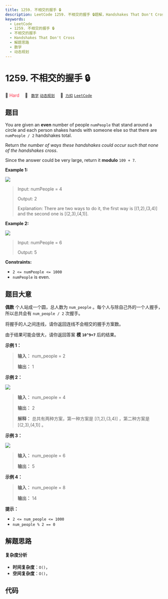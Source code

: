 ```yaml
---
title: 1259. 不相交的握手 🔒
description: LeetCode 1259. 不相交的握手 🔒题解，Handshakes That Don't Cross，包含解题思路、复杂度分析以及完整的 JavaScript 代码实现。
keywords:
  - LeetCode
  - 1259. 不相交的握手 🔒
  - 不相交的握手
  - Handshakes That Don't Cross
  - 解题思路
  - 数学
  - 动态规划
---
```


# 1259. 不相交的握手 🔒

🔴 <font color=#ff334b>Hard</font>&emsp; 🔖&ensp; [`数学`](/tag/math.md) [`动态规划`](/tag/dynamic-programming.md)&emsp; 🔗&ensp;[`力扣`](https://leetcode.cn/problems/handshakes-that-dont-cross) [`LeetCode`](https://leetcode.com/problems/handshakes-that-dont-cross)

## 题目

You are given an **even** number of people `numPeople` that stand around a
circle and each person shakes hands with someone else so that there are
`numPeople / 2` handshakes total.

Return _the number of ways these handshakes could occur such that none of the
handshakes cross_.

Since the answer could be very large, return it **modulo** `109 + 7`.



**Example 1:**

![](https://fastly.jsdelivr.net/gh/doocs/leetcode@main/solution/1200-1299/1259.Handshakes%20That%20Don%27t%20Cross/images/5125_example_2.png)

> Input: numPeople = 4
> 
> Output: 2
> 
> Explanation: There are two ways to do it, the first way is [(1,2),(3,4)] and the second one is [(2,3),(4,1)].

**Example 2:**

![](https://fastly.jsdelivr.net/gh/doocs/leetcode@main/solution/1200-1299/1259.Handshakes%20That%20Don%27t%20Cross/images/5125_example_3.png)

> Input: numPeople = 6
> 
> Output: 5

**Constraints:**

  * `2 <= numPeople <= 1000`
  * `numPeople` is even.


## 题目大意

**偶数**  个人站成一个圆，总人数为 `num_people` 。每个人与除自己外的一个人握手，所以总共会有 `num_people / 2` 次握手。

将握手的人之间连线，请你返回连线不会相交的握手方案数。

由于结果可能会很大，请你返回答案 **模**  **`10^9+7`**  后的结果。



**示例 1：**

> 
> 
> 
> 
> 
> **输入：** num_people = 2
> 
> **输出：** 1
> 
> 

**示例 2：**

![](https://fastly.jsdelivr.net/gh/doocs/leetcode@main/solution/1200-1299/1259.Handshakes%20That%20Don%27t%20Cross/images/5125_example_2.png)

> 
> 
> 
> 
> 
> **输入：** num_people = 4
> 
> **输出：** 2
> 
> **解释：** 总共有两种方案，第一种方案是 [(1,2),(3,4)] ，第二种方案是 [(2,3),(4,1)] 。
> 
> 

**示例 3：**

![](https://fastly.jsdelivr.net/gh/doocs/leetcode@main/solution/1200-1299/1259.Handshakes%20That%20Don%27t%20Cross/images/5125_example_3.png)

> 
> 
> 
> 
> 
> **输入：** num_people = 6
> 
> **输出：** 5
> 
> 

**示例 4：**

> 
> 
> 
> 
> 
> **输入：** num_people = 8
> 
> **输出：** 14
> 
> 



**提示：**

  * `2 <= num_people <= 1000`
  * `num_people % 2 == 0`


## 解题思路

#### 复杂度分析

- **时间复杂度**：`O()`，
- **空间复杂度**：`O()`，

## 代码

```javascript

```